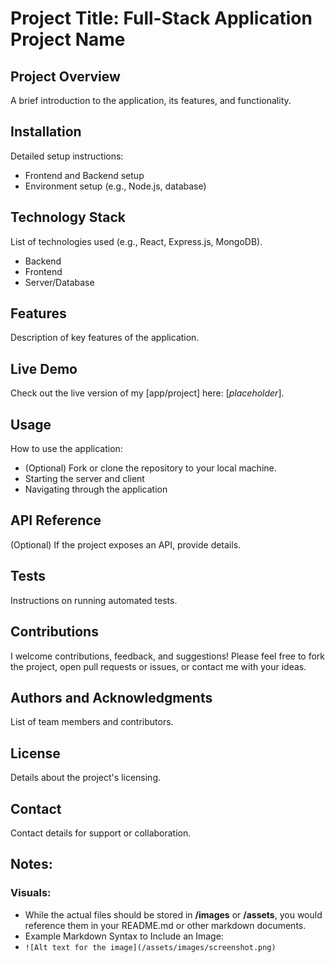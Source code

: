 # Project Title: Full-Stack Application Project Name

## Project Overview

A brief introduction to the application, its features, and functionality.

## Installation

Detailed setup instructions:
- Frontend and Backend setup
- Environment setup (e.g., Node.js, database)

## Technology Stack

List of technologies used (e.g., React, Express.js, MongoDB).

- Backend
- Frontend
- Server/Database

## Features

Description of key features of the application.

## Live Demo

Check out the live version of my [app/project] here: [*placeholder*].

## Usage

How to use the application:

- (Optional) Fork or clone the repository to your local machine.
- Starting the server and client
- Navigating through the application

## API Reference

(Optional) If the project exposes an API, provide details.

## Tests

Instructions on running automated tests.

## Contributions

I welcome contributions, feedback, and suggestions! Please feel free to fork the project, open pull requests or issues, or contact me with your ideas.

## Authors and Acknowledgments

List of team members and contributors.

## License

Details about the project's licensing.

## Contact

Contact details for support or collaboration.

## Notes:
### Visuals: 

- While the actual files should be stored in **/images** or **/assets**, you would reference them in your README.md or other markdown documents.
- Example Markdown Syntax to Include an Image:
- `![Alt text for the image](/assets/images/screenshot.png)`
